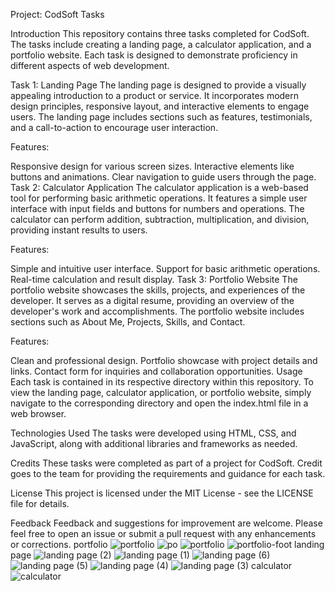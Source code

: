 Project: CodSoft Tasks

Introduction
This repository contains three tasks completed for CodSoft. The tasks include creating a landing page, a calculator application, and a portfolio website. Each task is designed to demonstrate proficiency in different aspects of web development.

Task 1: Landing Page
The landing page is designed to provide a visually appealing introduction to a product or service. It incorporates modern design principles, responsive layout, and interactive elements to engage users. The landing page includes sections such as features, testimonials, and a call-to-action to encourage user interaction.

Features:

Responsive design for various screen sizes.
Interactive elements like buttons and animations.
Clear navigation to guide users through the page.
Task 2: Calculator Application
The calculator application is a web-based tool for performing basic arithmetic operations. It features a simple user interface with input fields and buttons for numbers and operations. The calculator can perform addition, subtraction, multiplication, and division, providing instant results to users.

Features:

Simple and intuitive user interface.
Support for basic arithmetic operations.
Real-time calculation and result display.
Task 3: Portfolio Website
The portfolio website showcases the skills, projects, and experiences of the developer. It serves as a digital resume, providing an overview of the developer's work and accomplishments. The portfolio website includes sections such as About Me, Projects, Skills, and Contact.

Features:

Clean and professional design.
Portfolio showcase with project details and links.
Contact form for inquiries and collaboration opportunities.
Usage
Each task is contained in its respective directory within this repository. To view the landing page, calculator application, or portfolio website, simply navigate to the corresponding directory and open the index.html file in a web browser.

Technologies Used
The tasks were developed using HTML, CSS, and JavaScript, along with additional libraries and frameworks as needed.

Credits
These tasks were completed as part of a project for CodSoft. Credit goes to the team for providing the requirements and guidance for each task.

License
This project is licensed under the MIT License - see the LICENSE file for details.

Feedback
Feedback and suggestions for improvement are welcome. Please feel free to open an issue or submit a pull request with any enhancements or corrections.
portfolio
![portfolio](https://github.com/muhammadsarim11/CodSoft-tasks/assets/154580625/5b17d988-026a-454e-9e7c-5f37f8735b1a)
![po](https://github.com/muhammadsarim11/CodSoft-tasks/assets/154580625/826816af-178c-4e68-afb8-ffd9d442b464)
![portfolio](https://github.com/muhammadsarim11/CodSoft-tasks/assets/154580625/45fb6b2b-a18e-4cce-a4b7-d009c6280763)
![portfolio-foot](https://github.com/muhammadsarim11/CodSoft-tasks/assets/154580625/efd9c27d-2415-4911-8c49-e561109affb9)
landing page
![landing page (2)](https://github.com/muhammadsarim11/CodSoft-tasks/assets/154580625/e437904e-959b-4209-90b3-614a8da7180a)
![landing page (1)](https://github.com/muhammadsarim11/CodSoft-tasks/assets/154580625/e8ba1241-dd47-41b8-b85f-9959dcec8e06)
![landing page (6)](https://github.com/muhammadsarim11/CodSoft-tasks/assets/154580625/f6869ede-9c5d-4997-9dff-735c6d6308a4)
![landing page (5)](https://github.com/muhammadsarim11/CodSoft-tasks/assets/154580625/cff11066-0bff-44c7-865e-0b749444340a)
![landing page (4)](https://github.com/muhammadsarim11/CodSoft-tasks/assets/154580625/fd188c26-9a4d-44f5-99ea-dc947d77e27a)
![landing page (3)](https://github.com/muhammadsarim11/CodSoft-tasks/assets/154580625/9e6e9518-be0c-43a2-bc4f-2b11807f83a4)
calculator
![calculator](https://github.com/muhammadsarim11/CodSoft-tasks/assets/154580625/2690996c-75f4-4bec-86a2-000dc4616584)
